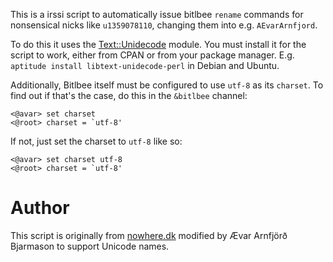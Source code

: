 This is a irssi script to automatically issue bitlbee `rename`
commands for nonsensical nicks like `u1359078110`, changing them into
e.g. `AEvarArnfjord`.

To do this it uses the
[Text::Unidecode](http://search.cpan.org/perldoc?Text::Unidecode)
module. You must install it for the script to work, either from CPAN
or from your package manager. E.g. `aptitude install
libtext-unidecode-perl` in Debian and Ubuntu.

Additionally, Bitlbee itself must be configured to use `utf-8` as its
`charset`. To find out if that's the case, do this in the `&bitlbee`
channel:

    <@avar> set charset
    <@root> charset = `utf-8'
    
If not, just set the charset to `utf-8` like so:

    <@avar> set charset utf-8
    <@root> charset = `utf-8'

# Author

This script is originally from
[nowhere.dk](http://www.nowhere.dk/articles/facebook-chat-in-bitlbee)
modified by Ævar Arnfjörð Bjarmason to support Unicode names.

